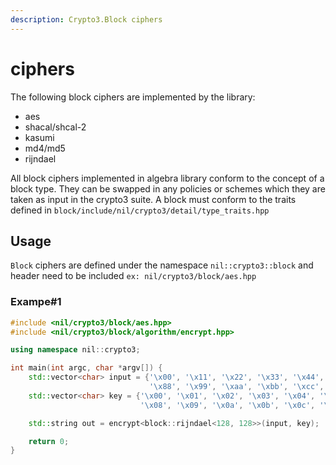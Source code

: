 ```yaml
---
description: Crypto3.Block ciphers
---
```


# ciphers

The following block ciphers are implemented by the library:

* aes
* shacal/shcal-2
* kasumi
* md4/md5
* rijndael

All block ciphers implemented in algebra library conform to the concept of a block type. They can be swapped in any policies or schemes which they are taken as input in the crypto3 suite. A block must conform to the traits defined in `block/include/nil/crypto3/detail/type_traits.hpp`

## Usage

`Block` ciphers are defined under the namespace `nil::crypto3::block` and header need to be included `ex: nil/crypto3/block/aes.hpp`&#x20;

### Exampe#1

```cpp
#include <nil/crypto3/block/aes.hpp>
#include <nil/crypto3/block/algorithm/encrypt.hpp>

using namespace nil::crypto3;

int main(int argc, char *argv[]) {
    std::vector<char> input = {'\x00', '\x11', '\x22', '\x33', '\x44', '\x55', '\x66', '\x77',
                               '\x88', '\x99', '\xaa', '\xbb', '\xcc', '\xdd', '\xee', '\xff'};
    std::vector<char> key = {'\x00', '\x01', '\x02', '\x03', '\x04', '\x05', '\x06', '\x07',
                             '\x08', '\x09', '\x0a', '\x0b', '\x0c', '\x0d', '\x0e', '\x0f'};

    std::string out = encrypt<block::rijndael<128, 128>>(input, key);

    return 0;
}
```



